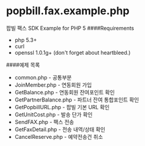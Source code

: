 popbill.fax.example.php
==============================

팝빌 팩스 SDK Example for PHP 5
####Requirements
+ php 5.3+
+ curl
+ openssl 1.0.1g+ (don't forget about heartbleed.)

####예제 목록
+ common.php  - 공통부분
+ JoinMember.php  - 연동회원 가입
+ GetBalance.php  - 연동회원 잔여포인트 확인
+ GetPartnerBalance.php - 파트너 잔여 통합포인트 확인
+ GetPopbillURL.php - 팝빌 기본 URL 확인
+ GetUnitCost.php	- 발송 단가 확인
+ SendFAX.php	- 팩스 전송
+ GetFaxDetail.php	- 전송 내역/상태 확인
+ CancelReserve.php	- 예약전송건 취소